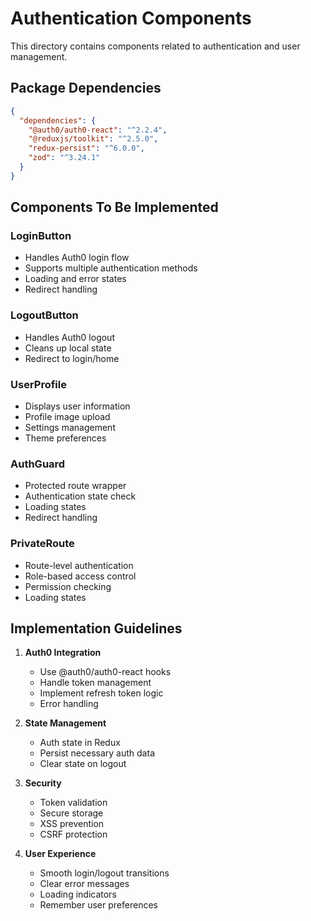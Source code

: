 # Authentication Components

This directory contains components related to authentication and user management.

## Package Dependencies

```json
{
  "dependencies": {
    "@auth0/auth0-react": "^2.2.4",
    "@reduxjs/toolkit": "^2.5.0",
    "redux-persist": "^6.0.0",
    "zod": "^3.24.1"
  }
}
```

## Components To Be Implemented

### LoginButton

- Handles Auth0 login flow
- Supports multiple authentication methods
- Loading and error states
- Redirect handling

### LogoutButton

- Handles Auth0 logout
- Cleans up local state
- Redirect to login/home

### UserProfile

- Displays user information
- Profile image upload
- Settings management
- Theme preferences

### AuthGuard

- Protected route wrapper
- Authentication state check
- Loading states
- Redirect handling

### PrivateRoute

- Route-level authentication
- Role-based access control
- Permission checking
- Loading states

## Implementation Guidelines

1. **Auth0 Integration**

   - Use @auth0/auth0-react hooks
   - Handle token management
   - Implement refresh token logic
   - Error handling

2. **State Management**

   - Auth state in Redux
   - Persist necessary auth data
   - Clear state on logout

3. **Security**

   - Token validation
   - Secure storage
   - XSS prevention
   - CSRF protection

4. **User Experience**
   - Smooth login/logout transitions
   - Clear error messages
   - Loading indicators
   - Remember user preferences
